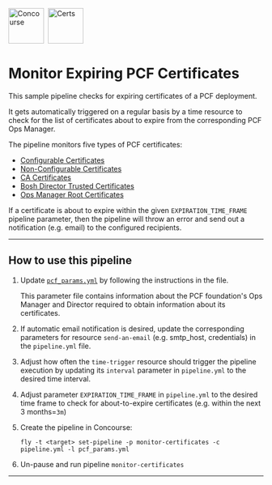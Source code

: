 <img src="https://pivotal.gallerycdn.vsassets.io/extensions/pivotal/vscode-concourse/0.1.3/1517353139519/Microsoft.VisualStudio.Services.Icons.Default" alt="Concourse" height="70"/>&nbsp;&nbsp;<img src="https://www.whatissslcertificate.com/wp-content/uploads/2016/10/tls13.jpg" alt="Certs" height="70"/>

# Monitor Expiring PCF Certificates

This sample pipeline checks for expiring certificates of a PCF deployment.

It gets automatically triggered on a regular basis by a time resource to check for the list of certificates about to expire from the corresponding PCF Ops Manager.

The pipeline monitors five types of PCF certificates:
- [Configurable Certificates](https://docs.pivotal.io/pivotalcf/security/pcf-infrastructure/api-cert-rotation.html#rotate-config)
- [Non-Configurable Certificates](https://docs.pivotal.io/pivotalcf/security/pcf-infrastructure/api-cert-rotation.html#rotate-non-config)
- [CA Certificates](https://docs.pivotal.io/pivotalcf/security/pcf-infrastructure/api-cert-rotation.html#rotate-ca)
- [Bosh Director Trusted Certificates](https://docs.pivotal.io/pivotalcf/customizing/trusted-certificates.html)
- [Ops Manager Root Certificates](https://docs.pivotal.io/pivotalcf/security/pcf-infrastructure/api-cert-rotation.html#rotate-root)

If a certificate is about to expire within the given `EXPIRATION_TIME_FRAME` pipeline parameter, then the pipeline will throw an error and send out a notification (e.g. email) to the configured recipients.

---

## How to use this pipeline

1) Update [`pcf_params.yml`](pcf_params.yml) by following the instructions in the file.  

   This parameter file contains information about the PCF foundation's Ops Manager and Director required to obtain information about its certificates.  

2) If automatic email notification is desired, update the corresponding parameters for resource `send-an-email` (e.g. smtp_host, credentials) in the `pipeline.yml` file.

3) Adjust how often the `time-trigger` resource should trigger the pipeline execution by updating its `interval` parameter in `pipeline.yml` to the desired time interval.

4) Adjust parameter `EXPIRATION_TIME_FRAME` in `pipeline.yml` to the desired time frame to check for about-to-expire certificates (e.g. within the next 3 months=`3m`)

5) Create the pipeline in Concourse:  

   `fly -t <target> set-pipeline -p monitor-certificates -c pipeline.yml -l pcf_params.yml`

6) Un-pause and run pipeline `monitor-certificates`

---
